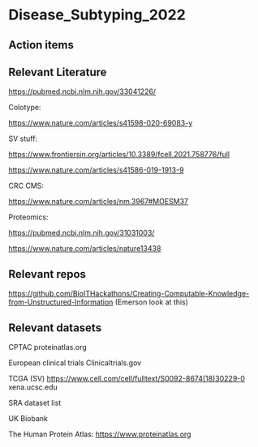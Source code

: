 # Disease_Subtyping_2022

## Action items

## Relevant Literature

https://pubmed.ncbi.nlm.nih.gov/33041226/

Colotype:

https://www.nature.com/articles/s41598-020-69083-y

SV stuff:

https://www.frontiersin.org/articles/10.3389/fcell.2021.758776/full 

https://www.nature.com/articles/s41586-019-1913-9

CRC CMS:

https://www.nature.com/articles/nm.3967#MOESM37

Proteomics:

https://pubmed.ncbi.nlm.nih.gov/31031003/

https://www.nature.com/articles/nature13438



## Relevant repos

https://github.com/BioITHackathons/Creating-Computable-Knowledge-from-Unstructured-Information (Emerson look at this)


## Relevant datasets

CPTAC
proteinatlas.org


European clinical trials
Clinicaltrials.gov

TCGA (SV)
https://www.cell.com/cell/fulltext/S0092-8674(18)30229-0
xena.ucsc.edu


SRA dataset list

UK Biobank

The Human Protein Atlas: https://www.proteinatlas.org
